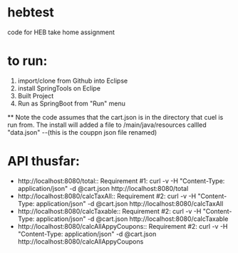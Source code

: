 # hebtest
code for HEB take home assignment

# to run: 
<ol>
<li>import/clone from Github into Eclipse
<li>install SpringTools on Eclipe
<li>Built Project
<li>Run as SpringBoot from "Run" menu
</ol>

** Note the code assumes that the cart.json is in the directory that cuel is run from. The install will added a file to /main/java/resources callled "data.json" 
--(this is the couppn json file renamed) 


# API thusfar: 

<uL>
<li>http://localhost:8080/total::
    Requirement #1:  curl -v -H "Content-Type: application/json" -d @cart.json http://localhost:8080/total
<li>http://localhost:8080/calcTaxAll::
    Requirement #2:  curl -v -H "Content-Type: application/json" -d @cart.json http://localhost:8080/calcTaxAll
<li>http://localhost:8080/calcTaxable::
    Requirement #2:  curl -v -H "Content-Type: application/json" -d @cart.json http://localhost:8080/calcTaxable
<li>http://localhost:8080/calcAllAppyCoupons::
    Requirement #2:  curl -v -H "Content-Type: application/json" -d @cart.json http://localhost:8080/calcAllAppyCoupons
</ul>

